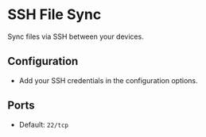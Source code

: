 # SSH File Sync

Sync files via SSH between your devices.

## Configuration
- Add your SSH credentials in the configuration options.

## Ports
- Default: `22/tcp`
